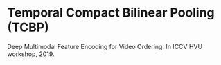 # Temporal Compact Bilinear Pooling (TCBP)
Deep Multimodal Feature Encoding for Video Ordering. In ICCV HVU workshop, 2019. 
